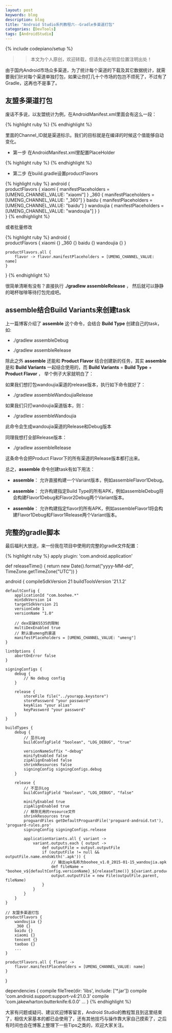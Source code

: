 ```yaml
---
layout: post
keywords: blog
description: blog
title: "Android Studio系列教程六--Gradle多渠道打包"
categories: [DevTools]
tags: [AndroidStudio]
---
```

{% include codepiano/setup %}

>> 本文为个人原创，欢迎转载，但请务必在明显位置注明出处！

由于国内Android市场众多渠道，为了统计每个渠道的下载及其它数据统计，就需要我们针对每个渠道单独打包，如果让你打几十个市场的包岂不烦死了，不过有了Gradle，这再也不是事了。

## 友盟多渠道打包

废话不多说，以友盟统计为例，在AndroidManifest.xml里面会有这么一段：

{% highlight ruby %}
<meta-data
    android:name="UMENG_CHANNEL"
    android:value="Channel_ID" />
{% endhighlight %}

里面的Channel_ID就是渠道标示。我们的目标就是在编译的时候这个值能够自动变化。

* 第一步 在AndroidManifest.xml里配置PlaceHolder

{% highlight ruby %}
<meta-data
    android:name="UMENG_CHANNEL"
    android:value="${UMENG_CHANNEL_VALUE}" />
{% endhighlight %}

* 第二步 在build.gradle设置productFlavors

{% highlight ruby %}
android {  
    productFlavors {
        xiaomi {
            manifestPlaceholders = [UMENG_CHANNEL_VALUE: "xiaomi"]
        }
        _360 {
            manifestPlaceholders = [UMENG_CHANNEL_VALUE: "_360"]
        }
        baidu {
            manifestPlaceholders = [UMENG_CHANNEL_VALUE: "baidu"]
        }
        wandoujia {
            manifestPlaceholders = [UMENG_CHANNEL_VALUE: "wandoujia"]
        }
    }  
}
{% endhighlight %}

或者批量修改

{% highlight ruby %}
android {  
    productFlavors {
        xiaomi {}
        _360 {}
        baidu {}
        wandoujia {}
    }  

    productFlavors.all { 
        flavor -> flavor.manifestPlaceholders = [UMENG_CHANNEL_VALUE: name] 
    }
}
{% endhighlight %}

很简单清晰有没有？直接执行 **./gradlew assembleRelease** ， 然后就可以静静的喝杯咖啡等待打包完成吧。

## assemble结合Build Variants来创建task

上一篇博客介绍了 **assemble** 这个命令，会结合 **Build Type** 创建自己的task，如:

* ./gradlew assembleDebug

* ./gradlew assembleRelease

除此之外 **assemble** 还能和 **Product Flavor** 结合创建新的任务，其实 **assemble** 是和 **Build Variants** 一起结合使用的，而 **Build Variants** = **Build Type** + **Product Flavor** ， 举个例子大家就明白了：

如果我们想打包wandoujia渠道的release版本，执行如下命令就好了：

* ./gradlew assembleWandoujiaRelease

如果我们只打wandoujia渠道版本，则：

* ./gradlew assembleWandoujia

此命令会生成wandoujia渠道的Release和Debug版本

同理我想打全部Release版本：

* ./gradlew assembleRelease

这条命令会把Product Flavor下的所有渠道的Release版本都打出来。

总之，**assemble** 命令创建task有如下用法：

* **assemble<Variant Name>**： 允许直接构建一个Variant版本，例如assembleFlavor1Debug。

* **assemble<Build Type Name>**： 允许构建指定Build Type的所有APK，例如assembleDebug将会构建Flavor1Debug和Flavor2Debug两个Variant版本。

* **assemble<Product Flavor Name>**： 允许构建指定flavor的所有APK，例如assembleFlavor1将会构建Flavor1Debug和Flavor1Release两个Variant版本。

## 完整的gradle脚本

最后福利大放送，来一份我在项目中使用的完整的gradle文件配置：

{% highlight ruby %}
apply plugin: 'com.android.application'

def releaseTime() {
    return new Date().format("yyyy-MM-dd", TimeZone.getTimeZone("UTC"))
}

android {
    compileSdkVersion 21
    buildToolsVersion '21.1.2'

    defaultConfig {
        applicationId "com.boohee.*"
        minSdkVersion 14
        targetSdkVersion 21
        versionCode 1
        versionName "1.0"
        
        // dex突破65535的限制
        multiDexEnabled true
        // 默认是umeng的渠道
        manifestPlaceholders = [UMENG_CHANNEL_VALUE: "umeng"]
    }

    lintOptions {
        abortOnError false
    }

    signingConfigs {
        debug {
            // No debug config
        }

        release {
            storeFile file("../yourapp.keystore")
            storePassword "your password"
            keyAlias "your alias"
            keyPassword "your password"
        }
    }

    buildTypes {
        debug {
            // 显示Log
            buildConfigField "boolean", "LOG_DEBUG", "true"

            versionNameSuffix "-debug"
            minifyEnabled false
            zipAlignEnabled false
            shrinkResources false
            signingConfig signingConfigs.debug
        }

        release {
            // 不显示Log
            buildConfigField "boolean", "LOG_DEBUG", "false"

            minifyEnabled true
            zipAlignEnabled true
            // 移除无用的resource文件
            shrinkResources true
            proguardFiles getDefaultProguardFile('proguard-android.txt'), 'proguard-rules.pro'
            signingConfig signingConfigs.release

            applicationVariants.all { variant ->
                variant.outputs.each { output ->
                    def outputFile = output.outputFile
                    if (outputFile != null && outputFile.name.endsWith('.apk')) {
                    	// 输出apk名称为boohee_v1.0_2015-01-15_wandoujia.apk
                        def fileName = "boohee_v${defaultConfig.versionName}_${releaseTime()}_${variant.productFlavors[0].name}.apk"
                        output.outputFile = new File(outputFile.parent, fileName)
                    }
                }
            }
        }
    }

    // 友盟多渠道打包
    productFlavors {
        wandoujia {}
        _360 {}
        baidu {}
        xiaomi {}
        tencent {}
        taobao {}
        ...
    }

    productFlavors.all { flavor ->
        flavor.manifestPlaceholders = [UMENG_CHANNEL_VALUE: name]
    }
}

dependencies {
    compile fileTree(dir: 'libs', include: ['*.jar'])
    compile 'com.android.support:support-v4:21.0.3'
    compile 'com.jakewharton:butterknife:6.0.0'
    ...
}
{% endhighlight %}

大家有问题或疑问、建议欢迎博客留言，Android Studio的教程暂且到这里结束了，相信大家基本的都已会使用了，还有其他技巧与操作靠大家自己摸索了，之后有时间也会在博客上整理下一些Tips之类的，欢迎大家关注。
